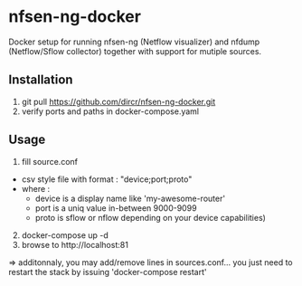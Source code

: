 # nfsen-ng-docker

Docker setup for running nfsen-ng (Netflow visualizer) and nfdump (Netflow/Sflow collector) together with support for mutiple sources.

## Installation

1. git pull https://github.com/dircr/nfsen-ng-docker.git
2. verify ports and paths in docker-compose.yaml

## Usage

1. fill source.conf
- csv style file with format : "device;port;proto"
- where :
    - device is a display name like 'my-awesome-router'
    - port is a uniq value in-between 9000-9099
    - proto is sflow or nflow depending on your device capabilities)
2. docker-compose up -d
3. browse to http://localhost:81

=> additonnaly, you may add/remove lines in sources.conf... you just need to restart the stack by issuing 'docker-compose restart'
